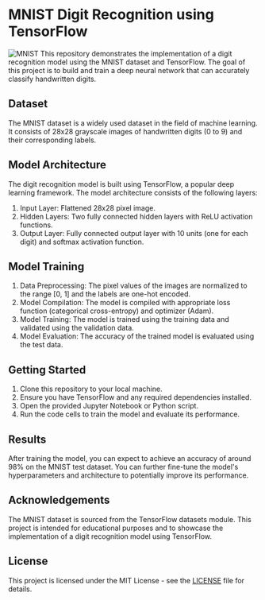 # MNIST Digit Recognition using TensorFlow

![MNIST](.download.png)
This repository demonstrates the implementation of a digit recognition model using the MNIST dataset and TensorFlow. The goal of this project is to build and train a deep neural network that can accurately classify handwritten digits.

## Dataset

The MNIST dataset is a widely used dataset in the field of machine learning. It consists of 28x28 grayscale images of handwritten digits (0 to 9) and their corresponding labels.

## Model Architecture

The digit recognition model is built using TensorFlow, a popular deep learning framework. The model architecture consists of the following layers:

1. Input Layer: Flattened 28x28 pixel image.
2. Hidden Layers: Two fully connected hidden layers with ReLU activation functions.
3. Output Layer: Fully connected output layer with 10 units (one for each digit) and softmax activation function.

## Model Training

1. Data Preprocessing: The pixel values of the images are normalized to the range [0, 1] and the labels are one-hot encoded.
2. Model Compilation: The model is compiled with appropriate loss function (categorical cross-entropy) and optimizer (Adam).
3. Model Training: The model is trained using the training data and validated using the validation data.
4. Model Evaluation: The accuracy of the trained model is evaluated using the test data.

## Getting Started

1. Clone this repository to your local machine.
2. Ensure you have TensorFlow and any required dependencies installed.
3. Open the provided Jupyter Notebook or Python script.
4. Run the code cells to train the model and evaluate its performance.

## Results

After training the model, you can expect to achieve an accuracy of around 98% on the MNIST test dataset. You can further fine-tune the model's hyperparameters and architecture to potentially improve its performance.

## Acknowledgements

The MNIST dataset is sourced from the TensorFlow datasets module. This project is intended for educational purposes and to showcase the implementation of a digit recognition model using TensorFlow.

## License

This project is licensed under the MIT License - see the [LICENSE](LICENSE) file for details.
